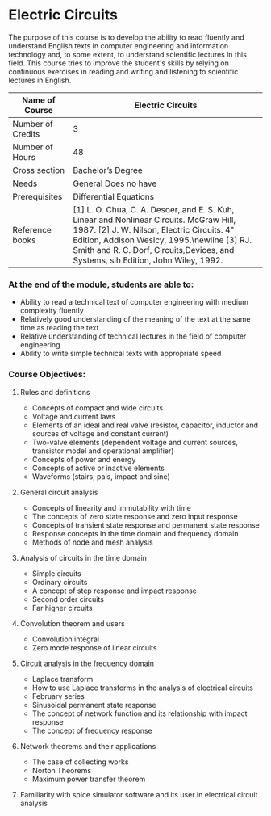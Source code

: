 
# Electric Circuits

The purpose of this course is to develop the ability to read fluently and understand English texts in computer engineering and information technology and, to some extent, to understand scientific lectures in this field. This course tries to improve the student's skills by relying on continuous exercises in reading and writing and listening to scientific lectures in English.

| Name of Course |	Electric Circuits |
|---|---|
| Number of Credits | 3 |
| Number of Hours | 48 | 
| Cross section | Bachelor’s Degree | 
| Needs | General Does no have |
| Prerequisites | Differential Equations | 
| Reference books |         [1] L. O. Chua, C. A. Desoer, and E. S. Kuh, Linear and Nonlinear Circuits. McGraw Hill, 1987. [2] J. W. Nilson, Electric Circuits. 4" Edition, Addison Wesicy, 1995.\newline [3] RJ. Smith and R. C. Dorf, Circuits,Devices, and Systems, sih Edition, John Wiley, 1992. |
	
### At the end of the module, students are able to:

- Ability to read a technical text of computer engineering with medium complexity fluently
- Relatively good understanding of the meaning of the text at the same time as reading the text
- Relative understanding of technical lectures in the field of computer engineering
- Ability to write simple technical texts with appropriate speed


### Course Objectives:

1. Rules and definitions
	- Concepts of compact and wide circuits
	- Voltage and current laws
	- Elements of an ideal and real valve (resistor, capacitor, inductor and sources of voltage and constant current)
	- Two-valve elements (dependent voltage and current sources, transistor model and operational amplifier)
	- Concepts of power and energy
	- Concepts of active or inactive elements
	- Waveforms (stairs, pals, impact and sine)
		
2. General circuit analysis
	- Concepts of linearity and immutability with time
	- The concepts of zero state response and zero input response
	- Concepts of transient state response and permanent state response
	- Response concepts in the time domain and frequency domain
	- Methods of node and mesh analysis
		
3. Analysis of circuits in the time domain
	- Simple circuits
	- Ordinary circuits
	- A concept of step response and impact response
	- Second order circuits
	- Far higher circuits
		
4. Convolution theorem and users
	- Convolution integral
	- Zero mode response of linear circuits
		
5. Circuit analysis in the frequency domain
	- Laplace transform
	- How to use Laplace transforms in the analysis of electrical circuits
	- February series
	- Sinusoidal permanent state response
	- The concept of network function and its relationship with impact response
	- The concept of frequency response
		
6. Network theorems and their applications
	- The case of collecting works
	- Norton Theorems
	- Maximum power transfer theorem
		
7. Familiarity with spice simulator software and its user in electrical circuit analysis



		
		
		
		
		
		
		
